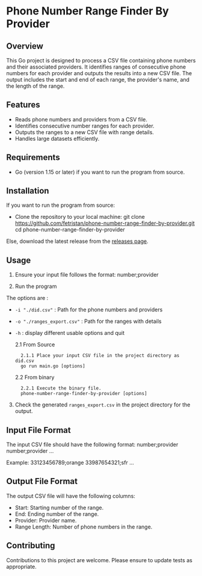 # Phone Number Range Finder By Provider

## Overview
This Go project is designed to process a CSV file containing phone numbers and their associated providers. It identifies ranges of consecutive phone numbers for each provider and outputs the results into a new CSV file. The output includes the start and end of each range, the provider's name, and the length of the range.

## Features
- Reads phone numbers and providers from a CSV file.
- Identifies consecutive number ranges for each provider.
- Outputs the ranges to a new CSV file with range details.
- Handles large datasets efficiently.

## Requirements
- Go (version 1.15 or later) if you want to run the program from source.

## Installation
If you want to run the program from source:
- Clone the repository to your local machine:
  git clone https://github.com/fetristan/phone-number-range-finder-by-provider.git
  cd phone-number-range-finder-by-provider

Else, download the latest release from the [releases page](https://github.com/fetristan/phone-number-range-finder-by-provider/releases).

## Usage
1. Ensure your input file follows the format: number;provider

2. Run the program

The options are :
- `-i "./did.csv"` : Path for the phone numbers and providers
- `-o "./ranges_export.csv"` : Path for the ranges with details
- `-h` : display different usable options and quit

    2.1 From Source

        2.1.1 Place your input CSV file in the project directory as did.csv
        go run main.go [options]

    2.2 From binary

        2.2.1 Execute the binary file.
        phone-number-range-finder-by-provider [options]

3. Check the generated `ranges_export.csv` in the project directory for the output.

## Input File Format
The input CSV file should have the following format:
number;provider
number;provider
...

Example:
33123456789;orange
33987654321;sfr
...

## Output File Format
The output CSV file will have the following columns:
- Start: Starting number of the range.
- End: Ending number of the range.
- Provider: Provider name.
- Range Length: Number of phone numbers in the range.

## Contributing
Contributions to this project are welcome. Please ensure to update tests as appropriate.
